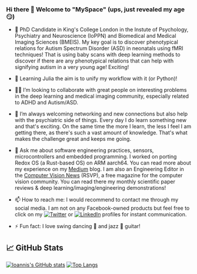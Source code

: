 ### Hi there 👋 Welcome to "MySpace" (ups, just revealed my age 😏)

- 🔭 PhD Candidate in King's College London in the Instute of Psychology, Psychiatry and Neuroscience (IoPPN) and Biomedical and Medical Imaging Sciences (BMEIS). My key goal is to discover phenotypical relations for Autism Spectrum Disorder (ASD) in neonatals using fMRI techniques! That is using baby scans with deep learning methods to discover if there are any phenotypical relations that can help with signifying autism in a very young age! Exciting!

- 🌱 Learning Julia the aim is to unify my workflow with it (or Python)!

- 🤝🏽 I’m looking to collaborate with great people on interesting problems in the deep learning and medical imaging community, especially related to ADHD and Autism/ASD.

- 🤔 I’m always welcoming networking and new connections but also help with the psychiatric side of things. Every day I do learn something new and that's exciting. On the same time the more I learn, the less I feel I am getting there, as there's such a vast amount of knowledge. That's what makes the challenge great and keeps me going.

- 💬 Ask me about software engineering practices, sensors, microcontrollers and embedded programming. I worked on porting Redox OS (a Rust-based OS) on ARM aarch64. You can read more about my experience on my [Medium][3.2] blog. I am also an Engineering Editor in the [Computer Vision News][4.2] (RSVP), a free magazine for the computer vision community. You can read there my monthly scientific paper reviews & deep learning/imaging/engineering demonstrations!

- 📫 How to reach me: I would recommend to contact me through my social media. I am not on any Facebook-owned products but feel free to click on my [![Twitter][1.2]][1] or [![LinkedIn][2.2]][2] profiles for instant communication.

-  ⚡ Fun fact: I love swing dancing 🕺 and jazz 🎸 guitar!

## &#x1f4c8; GitHub Stats

[![Ioannis's GitHub stats](https://github-readme-stats.vercel.app/api?username=wizofe)](https://github.com/wizofe/github-readme-stats)
[![Top Langs](https://github-readme-stats.vercel.app/api/top-langs/?username=wizofe&hide=javascript,html,jupyter%20notebook&theme=vue)](https://github.com/wizofe/github-readme-stats)

<!-- Icons -->

[1.2]: http://i.imgur.com/wWzX9uB.png
[2.2]: https://raw.githubusercontent.com/MartinHeinz/MartinHeinz/master/linkedin-3-16.png
[3.2]: https://www.medium.com/@wizofe
[4.2]: https://www.rsipvision.com/computer-vision-news/

<!-- Links to your social media accounts -->

[1]: https://twitter.com/wizofe
[2]: https://www.linkedin.com/in/wizofe
